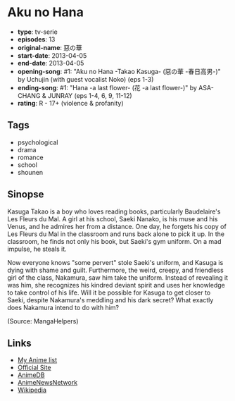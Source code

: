 # Aku no Hana

-   **type**: tv-serie
-   **episodes**: 13
-   **original-name**: 惡の華
-   **start-date**: 2013-04-05
-   **end-date**: 2013-04-05
-   **opening-song**: #1: "Aku no Hana -Takao Kasuga- (惡の華 -春日高男-)" by Uchujin (with guest vocalist Noko) (eps 1-3)
-   **ending-song**: #1: "Hana -a last flower- (花 -a last flower-)" by ASA-CHANG & JUNRAY (eps 1-4, 6, 9, 11-12)
-   **rating**: R - 17+ (violence & profanity)

## Tags

-   psychological
-   drama
-   romance
-   school
-   shounen

## Sinopse

Kasuga Takao is a boy who loves reading books, particularly Baudelaire's Les Fleurs du Mal. A girl at his school, Saeki Nanako, is his muse and his Venus, and he admires her from a distance. One day, he forgets his copy of Les Fleurs du Mal in the classroom and runs back alone to pick it up. In the classroom, he finds not only his book, but Saeki's gym uniform. On a mad impulse, he steals it.

Now everyone knows "some pervert" stole Saeki's uniform, and Kasuga is dying with shame and guilt. Furthermore, the weird, creepy, and friendless girl of the class, Nakamura, saw him take the uniform. Instead of revealing it was him, she recognizes his kindred deviant spirit and uses her knowledge to take control of his life. Will it be possible for Kasuga to get closer to Saeki, despite Nakamura's meddling and his dark secret? What exactly does Nakamura intend to do with him?

(Source: MangaHelpers)

## Links

-   [My Anime list](https://myanimelist.net/anime/16201/Aku_no_Hana)
-   [Official Site](http://akunohana-anime.jp/)
-   [AnimeDB](http://anidb.info/perl-bin/animedb.pl?show=anime&aid=9357)
-   [AnimeNewsNetwork](http://www.animenewsnetwork.com/encyclopedia/anime.php?id=14570)
-   [Wikipedia](https://ja.wikipedia.org/wiki/惡の華)
